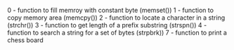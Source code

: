 0 - function to fill memroy with constant byte (memset())
1 - function to copy memory area (memcpy())
2 - function to locate a character in a string (strchr())
3 - function to get length of a prefix substring (strspn())
4 - function to search a string for a set of bytes (strpbrk))
7 - function to print a chess board

